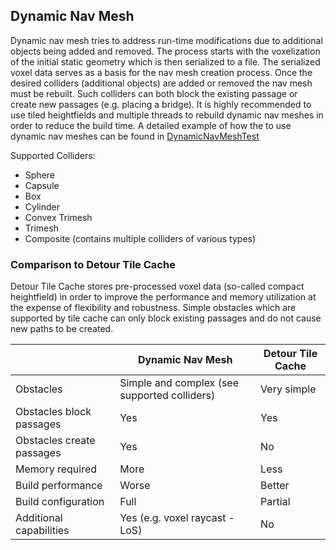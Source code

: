 ## Dynamic Nav Mesh

Dynamic nav mesh tries to address run-time modifications due to additional objects being added and removed.
The process starts with the voxelization of the initial static geometry which is then serialized to a file. 
The serialized voxel data serves as a basis for the nav mesh creation process.
Once the desired colliders (additional objects) are added or removed the nav mesh must be rebuilt.
Such colliders can both block the existing passage or create new passages (e.g. placing a bridge).
It is highly recommended to use tiled heightfields and multiple threads to rebuild dynamic nav meshes in order to reduce the build time.
A detailed example of how the to use dynamic nav meshes can be found in [DynamicNavMeshTest](https://github.com/ppiastucki/recast4j/blob/master/detour-dynamic/src/test/java/org/recast4j/dynamic/DynamicNavMeshTest.java#L32)

Supported Colliders:
* Sphere
* Capsule
* Box
* Cylinder
* Convex Trimesh
* Trimesh
* Composite (contains multiple colliders of various types)

### Comparison to Detour Tile Cache

Detour Tile Cache stores pre-processed voxel data (so-called compact heightfield) in order to improve the performance and memory utilization at the expense of flexibility and robustness. Simple obstacles which are supported by tile cache can only block existing passages and do not cause new paths to be created.

| | Dynamic Nav Mesh | Detour Tile Cache |
| --- | --- | --- |
| Obstacles | Simple and complex (see supported colliders) | Very simple |
| Obstacles block passages | Yes | Yes |
| Obstacles create passages | Yes | No |
| Memory required | More | Less |
| Build performance | Worse | Better |
| Build configuration | Full | Partial |
| Additional capabilities| Yes (e.g. voxel raycast - LoS) | No |
